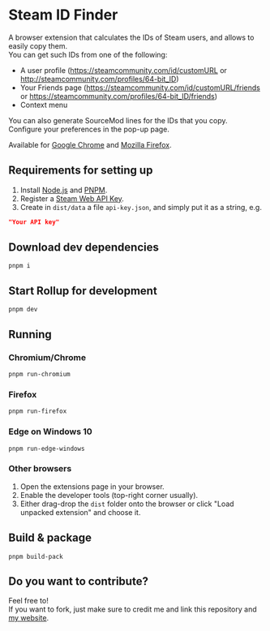 # Steam ID Finder

A browser extension that calculates the IDs of Steam users, and allows to easily copy them.  
You can get such IDs from one of the following:

* A user profile (https://steamcommunity.com/id/customURL or http://steamcommunity.com/profiles/64-bit_ID)
* Your Friends page (https://steamcommunity.com/id/customURL/friends
  or https://steamcommunity.com/profiles/64-bit_ID/friends)
* Context menu

You can also generate SourceMod lines for the IDs that you copy.  
Configure your preferences in the pop-up page.

Available
for [Google Chrome](https://chrome.google.com/webstore/detail/steam-id-finder/iaeodlelphecgkpneeifmgcjgeoobjah) and [Mozilla Firefox](https://addons.mozilla.org/addon/steam-id-finder).

## Requirements for setting up

1. Install [Node.js](https://nodejs.org) and [PNPM](https://pnpm.js.org/en/installation).
1. Register a [Steam Web API Key](https://steamcommunity.com/dev/apikey).
1. Create in `dist/data` a file `api-key.json`, and simply put it as a string, e.g.

```json
"Your API key"
```

## Download dev dependencies

```shell script
pnpm i
```

## Start Rollup for development

```shell script
pnpm dev
```

## Running

### Chromium/Chrome

```shell script
pnpm run-chromium
```

### Firefox

```shell script
pnpm run-firefox
```

### Edge on Windows 10
```shell
pnpm run-edge-windows
```

### Other browsers

1. Open the extensions page in your browser.
1. Enable the developer tools (top-right corner usually).
1. Either drag-drop the `dist` folder onto the browser or click "Load unpacked extension" and choose it.

## Build & package
```shell
pnpm build-pack
```

## Do you want to contribute?

Feel free to!  
If you want to fork, just make sure to credit me and link this repository and [my website](https://avi12.com).